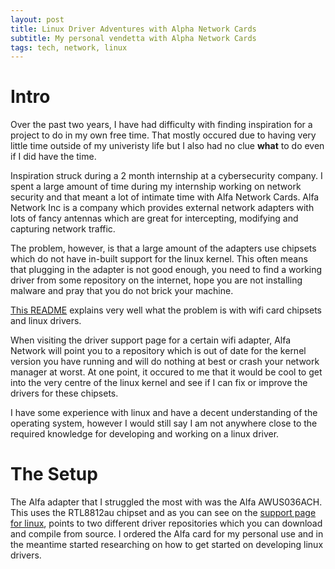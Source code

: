 ```yaml
---
layout: post
title: Linux Driver Adventures with Alpha Network Cards
subtitle: My personal vendetta with Alpha Network Cards
tags: tech, network, linux
---
```


# Intro
Over the past two years, I have had difficulty with finding inspiration for a project to do in my own free time. That mostly occured due to having very little time outside of my univeristy life but I also had no clue **what** to do even if I did have the time.

Inspiration struck during a 2 month internship at a cybersecurity company. I spent a large amount of time during my internship working on network security and that meant a lot of intimate time with Alfa Network Cards. Alfa Network Inc is a company which provides external network adapters with lots of fancy antennas which are great for intercepting, modifying and capturing network traffic.

The problem, however, is that a large amount of the adapters use chipsets which do not have in-built support for the linux kernel. This often means that plugging in the adapter is not good enough, you need to find a working driver from some repository on the internet, hope you are not installing malware and pray that you do not brick your machine.

[This README](https://github.com/morrownr/USB-WiFi/blob/main/home/USB_WiFi_Adapter_out-of-kernel_drivers_for_Linux.md) explains very well what the problem is with wifi card chipsets and linux drivers.

When visiting the driver support page for a certain wifi adapter, Alfa Network will point you to a repository which is out of date for the kernel version you have running and will do nothing at best or crash your network manager at worst. At one point, it occured to me that it would be cool to get into the very centre of the linux kernel and see if I can fix or improve the drivers for these chipsets.

I have some experience with linux and have a decent understanding of the operating system, however I would still say I am not anywhere close to the required knowledge for developing and working on a linux driver.

# The Setup
The Alfa adapter that I struggled the most with was the Alfa AWUS036ACH. This uses the RTL8812au chipset and as you can see on the [support page for linux](https://docs.alfa.com.tw/Support/Linux/RTL8812AU/), points to two different driver repositories which you can download and compile from source. I ordered the Alfa card for my personal use and in the meantime started researching on how to get started on developing linux drivers.


